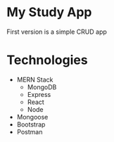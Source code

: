 # My Study App
First version is a simple CRUD app

# Technologies
- MERN Stack
   - MongoDB
   - Express
   - React
   - Node
- Mongoose
- Bootstrap
- Postman
   